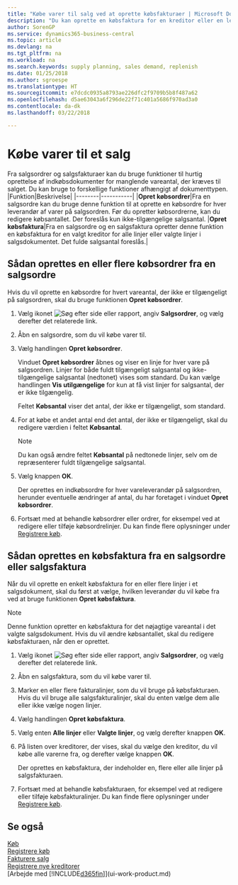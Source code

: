 ```yaml
---
title: "Købe varer til salg ved at oprette købsfakturaer | Microsoft Docs"
description: "Du kan oprette en købsfaktura for en kreditor eller en leverandør fra en salgsfaktura for at købe produkter."
author: SorenGP
ms.service: dynamics365-business-central
ms.topic: article
ms.devlang: na
ms.tgt_pltfrm: na
ms.workload: na
ms.search.keywords: supply planning, sales demand, replenish
ms.date: 01/25/2018
ms.author: sgroespe
ms.translationtype: HT
ms.sourcegitcommit: e7dcdc0935a8793ae226dfc2f9709b5b8f487a62
ms.openlocfilehash: d5ae63043a6f296de22f71c401a5686f970ad3a0
ms.contentlocale: da-dk
ms.lasthandoff: 03/22/2018

---
```

# <a name="purchase-items-for-a-sale"></a>Købe varer til et salg
Fra salgsordrer og salgsfakturaer kan du bruge funktioner til hurtig oprettelse af indkøbsdokumenter for manglende vareantal, der kræves til salget. Du kan bruge to forskellige funktioner afhængigt af dokumenttypen.
|Funktion|Beskrivelse|
|--------|-----------|
|**Opret købsordrer**|Fra en salgsordre kan du bruge denne funktion til at oprette en købsordre for hver leverandør af varer på salgsordren. Før du opretter købsordrerne, kan du redigere købsantallet. Der foreslås kun ikke-tilgængelige salgsantal.
|**Opret købsfaktura**|Fra en salgsordre og en salgsfaktura opretter denne funktion en købsfaktura for en valgt kreditor for alle linjer eller valgte linjer i salgsdokumentet. Det fulde salgsantal foreslås.|

## <a name="to-create-one-or-more-purchase-orders-from-a-sales-order"></a>Sådan oprettes en eller flere købsordrer fra en salgsordre
Hvis du vil oprette en købsordre for hvert vareantal, der ikke er tilgængeligt på salgsordren, skal du bruge funktionen **Opret købsordrer**.

1. Vælg ikonet ![Søg efter side eller rapport](media/ui-search/search_small.png "Ikonet Søg efter side eller rapport"), angiv **Salgsordrer**, og vælg derefter det relaterede link.
2. Åbn en salgsordre, som du vil købe varer til.
3. Vælg handlingen **Opret købsordrer**.

    Vinduet **Opret købsordrer** åbnes og viser en linje for hver vare på salgsordren. Linjer for både fuldt tilgængeligt salgsantal og ikke-tilgængelige salgsantal (nedtonet) vises som standard. Du kan vælge handlingen **Vis utilgængelige** for kun at få vist linjer for salgsantal, der er ikke tilgængelig.

    Feltet **Købsantal** viser det antal, der ikke er tilgængeligt, som standard.
4. For at købe et andet antal end det antal, der ikke er tilgængeligt, skal du redigere værdien i feltet **Købsantal**.

    > [!NOTE]  
    >   Du kan også ændre feltet **Købsantal** på nedtonede linjer, selv om de repræsenterer fuldt tilgængelige salgsantal.
5. Vælg knappen **OK**.

    Der oprettes en indkøbsordre for hver vareleverandør på salgsordren, herunder eventuelle ændringer af antal, du har foretaget i vinduet **Opret købsordrer**.
7. Fortsæt med at behandle købsordrer eller ordrer, for eksempel ved at redigere eller tilføje købsordrelinjer. Du kan finde flere oplysninger under [Registrere køb](purchasing-how-record-purchases.md).


## <a name="to-create-a-purchase-invoice-from-a-sales-order-or-sales-invoice"></a>Sådan oprettes en købsfaktura fra en salgsordre eller salgsfaktura
Når du vil oprette en enkelt købsfaktura for en eller flere linjer i et salgsdokument, skal du først at vælge, hvilken leverandør du vil købe fra ved at bruge funktionen **Opret købsfaktura**.

> [!NOTE]  
>   Denne funktion opretter en købsfaktura for det nøjagtige vareantal i det valgte salgsdokument. Hvis du vil ændre købsantallet, skal du redigere købsfakturaen, når den er oprettet.  

1. Vælg ikonet ![Søg efter side eller rapport](media/ui-search/search_small.png "Ikonet Søg efter side eller rapport"), angiv **Salgsordrer**, og vælg derefter det relaterede link.
2. Åbn en salgsfaktura, som du vil købe varer til.
3. Marker en eller flere fakturalinjer, som du vil bruge på købsfakturaen. Hvis du vil bruge alle salgsfakturalinjer, skal du enten vælge dem alle eller ikke vælge nogen linjer.
4. Vælg handlingen **Opret købsfaktura**.
5. Vælg enten **Alle linjer** eller **Valgte linjer**, og vælg derefter knappen **OK**.  
6. På listen over kreditorer, der vises, skal du vælge den kreditor, du vil købe alle varerne fra, og derefter vælge knappen **OK**.

    Der oprettes en købsfaktura, der indeholder en, flere eller alle linjer på salgsfakturaen.
7. Fortsæt med at behandle købsfakturaen, for eksempel ved at redigere eller tilføje købsfakturalinjer. Du kan finde flere oplysninger under [Registrere køb](purchasing-how-record-purchases.md).

## <a name="see-also"></a>Se også
[Køb](purchasing-manage-purchasing.md)  
[Registrere køb](purchasing-how-record-purchases.md)  
[Fakturere salg](sales-how-invoice-sales.md)  
[Registrere nye kreditorer](purchasing-how-register-new-vendors.md)  
[Arbejde med [!INCLUDE[d365fin](includes/d365fin_md.md)]](ui-work-product.md)

